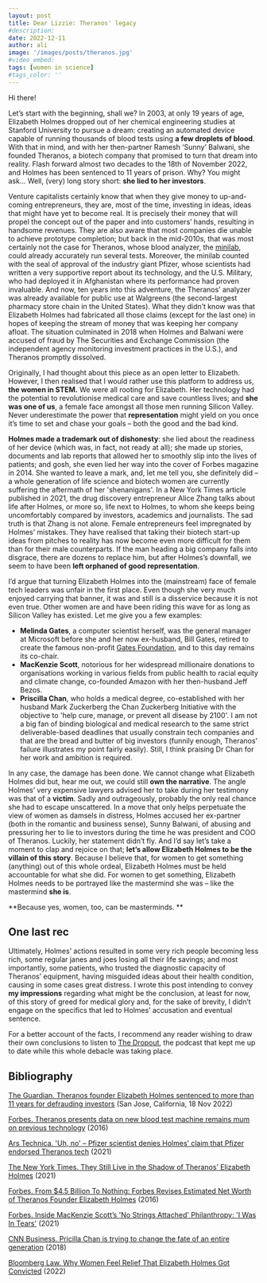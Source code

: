 ```yaml
---
layout: post
title: Dear Lizzie: Theranos' legacy
#description:
date: 2022-12-11
author: ali
image: '/images/posts/theranos.jpg'
#video_embed:
tags: [women in science]
#tags_color: ''
---
```


Hi there!

Let’s start with the beginning, shall we? In 2003, at only 19 years of age, Elizabeth Holmes dropped out of her chemical engineering studies at Stanford University to pursue a dream: creating an automated device capable of running thousands of blood tests using **a few droplets of blood**. With that in mind, and with her then-partner Ramesh ‘Sunny’ Balwani, she founded Theranos, a biotech company that promised to turn that dream into reality. Flash forward almost two decades to the 18th of November 2022, and Holmes has been sentenced to 11 years of prison. Why? You might ask… Well, (very) long story short: **she lied to her investors**. 

Venture capitalists certainly know that when they give money to up-and-coming entrepreneurs, they are, most of the time, investing in ideas, ideas that might have yet to become real. It is precisely their money that will propel the concept out of the paper and into customers’ hands, resulting in handsome revenues. They are also aware that most companies die unable to achieve prototype completion; but back in the mid-2010s, that was most certainly not the case for Theranos, whose blood analyzer,  the [minilab](https://www.youtube.com/watch?v=yWflFijPEpc&ab_channel=Theranos), could already accurately run several tests. Moreover, the minilab counted with the seal of approval of the industry giant Pfizer, whose scientists had written a very supportive report about its technology, and the U.S. Military, who had deployed it in Afghanistan where its performance had proven invaluable. And now, ten years into this adventure, the Theranos’ analyzer was already available for public use at Walgreens (the second-largest pharmacy store chain in the United States). What they didn’t know was that Elizabeth Holmes had fabricated all those claims (except for the last one) in hopes of keeping the stream of money that was keeping her company afloat. The situation culminated in 2018 when Holmes and Balwani were accused of fraud by The Securities and Exchange Commission (the independent agency monitoring investment practices in the U.S.), and Theranos promptly dissolved. 

Originally, I had thought about this piece as an open letter to Elizabeth. However, I then realised that I would rather use this platform to address us, **the women in STEM.** We were all rooting for Elizabeth. Her technology had the potential to revolutionise medical care and save countless lives; and **she was one of us**, a female face amongst all those men running Silicon Valley. Never underestimate the power that **representation** might yield on you once it’s time to set and chase your goals – both the good and the bad kind. 

**Holmes made a trademark out of dishonesty**: she lied about the readiness of her device (which was, in fact, not ready at all); she made up stories, documents and lab reports that allowed her to smoothly slip into the lives of patients; and gosh, she even lied her way into the cover of Forbes magazine in 2014. She wanted to leave a mark, and, let me tell you, she definitely did – a whole generation of life science and biotech women are currently suffering the aftermath of her 'shenanigans'. In a New York Times article published in 2021, the drug discovery entrepreneur Alice Zhang talks about life after Holmes, or more so, life next to Holmes, to whom she keeps being uncomfortably compared by investors, academics and journalists. The sad truth is that Zhang is not alone. Female entrepreneurs feel impregnated by Holmes’ mistakes. They have realised that taking their biotech start-up ideas from pitches to reality has now become even more difficult for them than for their male counterparts. If the man heading a big company falls into disgrace, there are dozens to replace him, but after Holmes’s downfall, we seem to have been **left orphaned of good representation**.

I’d argue that turning Elizabeth Holmes into the (mainstream) face of female tech leaders was unfair in the first place. Even though she very much enjoyed carrying that banner, it was and still is a disservice because it is not even true. Other women are and have been riding this wave for as long as Silicon Valley has existed. Let me give you a few examples: 

* **Melinda Gates**, a computer scientist herself, was the general manager at Microsoft before she and her now ex-husband, Bill Gates, retired to create the famous non-profit [Gates Foundation](https://www.gatesfoundation.org/), and to this day remains its co-chair.
* **MacKenzie Scott**, notorious for her widespread millionaire donations to organisations working in various fields from public health to racial equity and climate change, co-founded Amazon with her then-husband Jeff Bezos.
* **Priscilla Chan**, who holds a medical degree, co-established with her husband Mark Zuckerberg the Chan Zuckerberg Initiative with the objective to 'help cure, manage, or prevent all disease by 2100'. I am not a big fan of binding biological and medical research to the same strict deliverable-based deadlines that usually constrain tech companies and that are the bread and butter of big investors (funnily enough, Theranos' failure illustrates my point fairly easily). Still, I think praising Dr Chan for her work and ambition is required. 

In any case, the damage has been done. We cannot change what Elizabeth Holmes did but, hear me out, we could still **own the narrative**. The angle Holmes’ very expensive lawyers advised her to take during her testimony was that of a **victim**. Sadly and outrageously, probably the only real chance she had to escape unscattered. In a move that only helps perpetuate the view of women as damsels in distress, Holmes accused her ex-partner (both in the romantic and business sense), Sunny Balwani, of abusing and pressuring her to lie to investors during the time he was president and COO of Theranos. Luckily, her statement didn’t fly. And I’d say let’s take a moment to clap and rejoice on that; **let’s allow Elizabeth Holmes to be the villain of this story**. Because I believe that, for women to get something (anything) out of this whole ordeal, Elizabeth Holmes must be held accountable for what she did. For women to get something, Elizabeth Holmes needs to be portrayed like the mastermind she was – like the mastermind **she is**. 

**Because yes, women, too, can be masterminds. **


## One last rec

Ultimately, Holmes’ actions resulted in some very rich people becoming less rich, some regular janes and joes losing all their life savings; and most importantly, some patients, who trusted the diagnostic capacity of Theranos’ equipment, having misguided ideas about their health condition, causing in some cases great distress. I wrote this post intending to convey **my impressions** regarding what might be the conclusion, at least for now, of this story of greed for medical glory and, for the sake of brevity, I didn’t engage on the specifics that led to Holmes’ accusation and eventual sentence.

For a better account of the facts, I recommend any reader wishing to draw their own conclusions to listen to [The Dropout](https://podcasts.apple.com/us/podcast/the-dropout/id1449500734), the podcast that kept me up to date while this whole debacle was taking place.


## Bibliography

[The Guardian. Theranos founder Elizabeth Holmes sentenced to more than 11 years for defrauding investors](https://www.theguardian.com/us-news/2022/nov/18/elizabeth-holmes-theranos-trial-sentencing) (San Jose, California, 18 Nov 2022)

[Forbes. Theranos presents data on new blood test machine remains mum on previous technology](https://www.forbes.com/sites/matthewherper/2016/08/01/theranos-presents-data-on-new-blood-test-machine-remains-mum-on-previous-technology/?sh=3c016e586a0b) (2016)

[Ars Technica. 'Uh, no' – Pfizer scientist denies Holmes’ claim that Pfizer endorsed Theranos tech](https://arstechnica.com/tech-policy/2021/10/uh-no-pfizer-scientist-denies-holmes-claim-that-pfizer-endorsed-theranos-tech/) (2021)

[The New York Times. They Still Live in the Shadow of Theranos’ Elizabeth Holmes](https://www.nytimes.com/2021/08/24/technology/theranos-elizabeth-holmes.html) (2021)

[Forbes. From $4.5 Billion To Nothing: Forbes Revises Estimated Net Worth of Theranos Founder Elizabeth Holmes](https://www.forbes.com/sites/matthewherper/2016/06/01/from-4-5-billion-to-nothing-forbes-revises-estimated-net-worth-of-theranos-founder-elizabeth-holmes/?sh=3f25672b3633) (2016)

[Forbes. Inside MacKenzie Scott’s 'No Strings Attached' Philanthropy: 'I Was In Tears'](https://www.forbes.com/sites/lisettevoytko/2021/07/07/inside-mackenzie-scotts-no-strings-attached-philanthropy-i-was-in-tears/?sh=7005bade5bb6) (2021)

[CNN Business. Pricilla Chan is trying to change the fate of an entire generation](https://www.youtube.com/watch?v=tbM2MAepv0M&ab_channel=CNNBusiness) (2018)

[Bloomberg Law. Why Women Feel Relief That Elizabeth Holmes Got Convicted](https://news.bloomberglaw.com/us-law-week/why-women-feel-relief-that-elizabeth-holmes-got-convicted) (2022)
